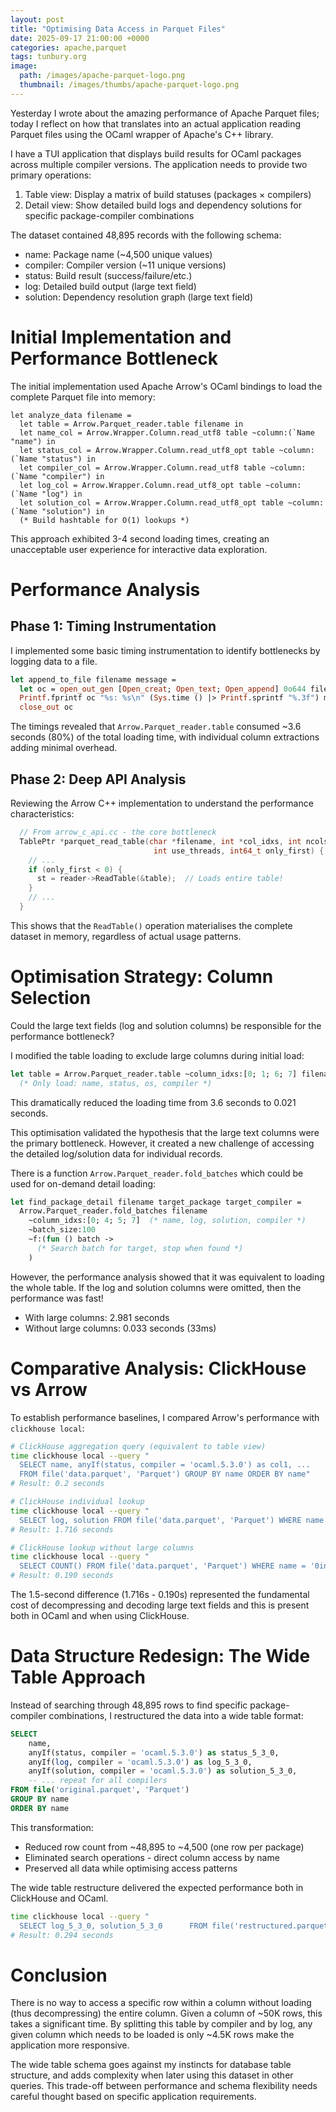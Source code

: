 ```yaml
---
layout: post
title: "Optimising Data Access in Parquet Files"
date: 2025-09-17 21:00:00 +0000
categories: apache,parquet
tags: tunbury.org
image:
  path: /images/apache-parquet-logo.png
  thumbnail: /images/thumbs/apache-parquet-logo.png
---
```


Yesterday I wrote about the amazing performance of Apache Parquet files; today I reflect on how that translates into an actual application reading Parquet files using the OCaml wrapper of Apache's C++ library.

I have a TUI application that displays build results for OCaml packages across multiple compiler versions. The application needs to provide two primary operations:

1. Table view: Display a matrix of build statuses (packages × compilers)
2. Detail view: Show detailed build logs and dependency solutions for specific package-compiler combinations

The dataset contained 48,895 records with the following schema:

- name: Package name (~4,500 unique values)
- compiler: Compiler version (~11 unique versions)
- status: Build result (success/failure/etc.)
- log: Detailed build output (large text field)
- solution: Dependency resolution graph (large text field)

# Initial Implementation and Performance Bottleneck

The initial implementation used Apache Arrow's OCaml bindings to load the complete Parquet file into memory:

```
let analyze_data filename =
  let table = Arrow.Parquet_reader.table filename in
  let name_col = Arrow.Wrapper.Column.read_utf8 table ~column:(`Name "name") in
  let status_col = Arrow.Wrapper.Column.read_utf8_opt table ~column:(`Name "status") in
  let compiler_col = Arrow.Wrapper.Column.read_utf8 table ~column:(`Name "compiler") in
  let log_col = Arrow.Wrapper.Column.read_utf8_opt table ~column:(`Name "log") in
  let solution_col = Arrow.Wrapper.Column.read_utf8_opt table ~column:(`Name "solution") in
  (* Build hashtable for O(1) lookups *)
```

This approach exhibited 3-4 second loading times, creating an unacceptable user experience for interactive data exploration.

# Performance Analysis

## Phase 1: Timing Instrumentation

I implemented some basic timing instrumentation to identify bottlenecks by logging data to a file.

```ocaml
let append_to_file filename message =
  let oc = open_out_gen [Open_creat; Open_text; Open_append] 0o644 filename in
  Printf.fprintf oc "%s: %s\n" (Sys.time () |> Printf.sprintf "%.3f") message;
  close_out oc
```

The timings revealed that `Arrow.Parquet_reader.table` consumed ~3.6 seconds (80%) of the total loading time, with individual column extractions adding minimal overhead.

## Phase 2: Deep API Analysis

Reviewing the Arrow C++ implementation to understand the performance characteristics:

```c
  // From arrow_c_api.cc - the core bottleneck
  TablePtr *parquet_read_table(char *filename, int *col_idxs, int ncols,
                                int use_threads, int64_t only_first) {
    // ...
    if (only_first < 0) {
      st = reader->ReadTable(&table);  // Loads entire table!
    }
    // ...
  }
```

This shows that the `ReadTable()` operation materialises the complete dataset in memory, regardless of actual usage patterns.

# Optimisation Strategy: Column Selection

Could the large text fields (log and solution columns) be responsible for the performance bottleneck?

I modified the table loading to exclude large columns during initial load:

```ocaml
let table = Arrow.Parquet_reader.table ~column_idxs:[0; 1; 6; 7] filename in
  (* Only load: name, status, os, compiler *)
```

This dramatically reduced the loading time from 3.6 seconds to 0.021 seconds.

This optimisation validated the hypothesis that the large text columns were the primary bottleneck. However, it created a new challenge of accessing the detailed log/solution data for individual records.

There is a function `Arrow.Parquet_reader.fold_batches` which could be used for on-demand detail loading:

```ocaml
let find_package_detail filename target_package target_compiler =
  Arrow.Parquet_reader.fold_batches filename
    ~column_idxs:[0; 4; 5; 7]  (* name, log, solution, compiler *)
    ~batch_size:100
    ~f:(fun () batch ->
      (* Search batch for target, stop when found *)
    )
```

However, the performance analysis showed that it was equivalent to loading the whole table. If the log and solution columns were omitted, then the performance was fast!

- With large columns: 2.981 seconds
- Without large columns: 0.033 seconds (33ms)

# Comparative Analysis: ClickHouse vs Arrow

To establish performance baselines, I compared Arrow's performance with `clickhouse local`:

```sh
# ClickHouse aggregation query (equivalent to table view)
time clickhouse local --query "
  SELECT name, anyIf(status, compiler = 'ocaml.5.3.0') as col1, ...
  FROM file('data.parquet', 'Parquet') GROUP BY name ORDER BY name"
# Result: 0.2 seconds

# ClickHouse individual lookup
time clickhouse local --query "
  SELECT log, solution FROM file('data.parquet', 'Parquet') WHERE name = '0install.2.18' AND compiler = 'ocaml.5.3.0'"
# Result: 1.716 seconds

# ClickHouse lookup without large columns
time clickhouse local --query "
  SELECT COUNT() FROM file('data.parquet', 'Parquet') WHERE name = '0install.2.18' AND compiler = 'ocaml.5.3.0'"
# Result: 0.190 seconds
```

The 1.5-second difference (1.716s - 0.190s) represented the fundamental cost of decompressing and decoding large text fields and this is present both in OCaml and when using ClickHouse.

# Data Structure Redesign: The Wide Table Approach

Instead of searching through 48,895 rows to find specific package-compiler combinations, I restructured the data into a wide table format:

```sql
SELECT
    name,
    anyIf(status, compiler = 'ocaml.5.3.0') as status_5_3_0,
    anyIf(log, compiler = 'ocaml.5.3.0') as log_5_3_0,
    anyIf(solution, compiler = 'ocaml.5.3.0') as solution_5_3_0,
    -- ... repeat for all compilers
FROM file('original.parquet', 'Parquet')
GROUP BY name
ORDER BY name
```

This transformation:
- Reduced row count from ~48,895 to ~4,500 (one row per package)
- Eliminated search operations - direct column access by name
- Preserved all data while optimising access patterns

The wide table restructure delivered the expected performance both in ClickHouse and OCaml.

```sh
time clickhouse local --query "
  SELECT log_5_3_0, solution_5_3_0      FROM file('restructured.parquet', 'Parquet')      WHERE name = '0install.2.18'"
# Result: 0.294 seconds
```

# Conclusion

There is no way to access a specific row within a column without loading (thus decompressing) the entire column. Given a column of ~50K rows, this takes a significant time. By splitting this table by compiler and by log, any given column which needs to be loaded is only ~4.5K rows make the application more responsive.

The wide table schema goes against my instincts for database table structure, and adds complexity when later using this dataset in other queries. This trade-off between performance and schema flexibility needs careful thought based on specific application requirements.

